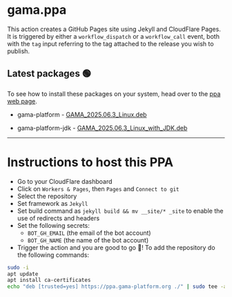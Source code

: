 # gama.ppa

This action creates a GitHub Pages site using Jekyll and CloudFlare Pages.
It is triggered by either a `workflow_dispatch` or a `workflow_call` event, both with the `tag` input referring to the tag attached to the release you wish to publish.

## Latest packages 🟢

To see how to install these packages on your system, head over to the [ppa web page](https://ppa.gama-platform.org).


- gama-platform - [GAMA_2025.06.3_Linux.deb](https://ppa.gama-platform.org/./GAMA_2025.06.3_Linux.deb.html)

- gama-platform-jdk - [GAMA_2025.06.3_Linux_with_JDK.deb](https://ppa.gama-platform.org/./GAMA_2025.06.3_Linux_with_JDK.deb.html)





- - -

# Instructions to host this PPA

- Go to your CloudFlare dashboard
- Click on `Workers & Pages`, then `Pages` and `Connect to git`
- Select the repository
- Set framework as `Jekyll`
- Set build command as `jekyll build && mv __site/* _site` to enable the use of redirects and headers
- Set the following secrets: 
    - `BOT_GH_EMAIL` (the email of the bot account)
    - `BOT_GH_NAME` (the name of the bot account)
- Trigger the action and you are good to go 🎉! To add the repository do the following commands:
```bash
sudo -i
apt update
apt install ca-certificates
echo "deb [trusted=yes] https://ppa.gama-platform.org ./" | sudo tee -a /etc/apt/sources.list
``` 
